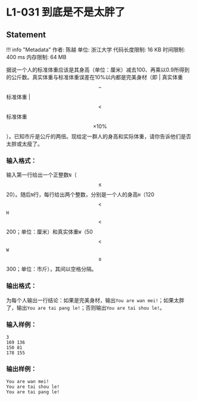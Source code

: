 
# L1-031 到底是不是太胖了

## Statement

!!! info "Metadata"
    作者: 陈越
    单位: 浙江大学
    代码长度限制: 16 KB
    时间限制: 400 ms
    内存限制: 64 MB

据说一个人的标准体重应该是其身高（单位：厘米）减去100、再乘以0.9所得到的公斤数。真实体重与标准体重误差在10%以内都是完美身材（即 | 真实体重 $$-$$ 标准体重 | $$<$$ 标准体重$$\times 10\%$$）。已知市斤是公斤的两倍。现给定一群人的身高和实际体重，请你告诉他们是否太胖或太瘦了。

### 输入格式：

输入第一行给出一个正整数`N`（$$\le$$ 20）。随后`N`行，每行给出两个整数，分别是一个人的身高`H`（120 $$<$$ `H` $$<$$ 200；单位：厘米）和真实体重`W`（50 $$<$$ `W` $$\le$$ 300；单位：市斤），其间以空格分隔。

### 输出格式：

为每个人输出一行结论：如果是完美身材，输出`You are wan mei!`；如果太胖了，输出`You are tai pang le!`；否则输出`You are tai shou le!`。

### 输入样例：
```plaintext
3
169 136
150 81
178 155
```

### 输出样例：
```plaintext
You are wan mei!
You are tai shou le!
You are tai pang le!
```

